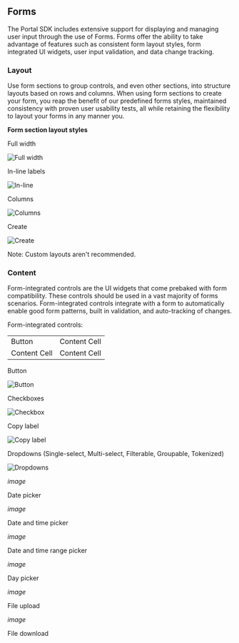 
<tags
    ms.service="portalfx"
    ms.workload="portalfx"
    ms.tgt_pltfrm="portalfx"
    ms.devlang="portalfx"
    ms.topic="get-started-article"
    ms.date="09/21/2015" 
    ms.author="mattshel"/> 



## Forms  ##

The Portal SDK includes extensive support for displaying and managing user input through the use of Forms. Forms offer the ability to take advantage of features such as consistent form layout styles, form integrated UI widgets, user input validation, and data change tracking.

### Layout ###

Use form sections to group controls, and even other sections, into structure layouts based on rows and columns. When using form sections to create your form, you reap the benefit of our predefined forms styles, maintained consistency with proven user usability tests, all while retaining the flexibility to layout your forms in any manner you.

**Form section layout styles**

Full width

![Full width][full_width]

In-line labels

![In-line][in_line]

Columns

![Columns][columns]

Create

![Create][create]

Note: Custom layouts aren't recommended.

### Content ###

Form-integrated controls are the UI widgets that come prebaked with form compatibility. These controls should be used in a vast majority of forms scenarios. Form-integrated controls integrate with a form to automatically enable good form patterns, built in validation, and auto-tracking of changes.


Form-integrated controls:

<table>

<tbody>
<tr>
  <td>Button </td>
  <td>Content Cell</td>
</tr>
<tr>
  <td>Content Cell</td>
  <td>Content Cell</td>
</tr>
</tbody>
</table>

Button

![Button][button]

Checkboxes

![Checkbox][checkbox]

Copy label

![Copy label][copy_label]

Dropdowns (Single-select, Multi-select, Filterable, Groupable, Tokenized)

![Dropdowns][dropdown]

*image*

Date picker

*image*

Date and time picker

*image*

Date and time range picker

*image*

Day picker

*image*

File upload

*image*

File download



[full_width]: ../media/portalfx-ux-forms/form_style_full_border.png
[in_line]: ../media/portalfx-ux-forms/in_line.png
[columns]: ../media/portalfx-ux-forms/columns.png
[create]: ../media/portalfx-ux-forms/create.png
[button]: ../media/portalfx-ux-forms/Button.png
[checkbox]: ../media/portalfx-ux-forms/checkbox.png
[copy_label]: ../media/portalfx-ux-forms/copy_label.png
[dropdown]: ../media/portalfx-ux-forms/dropdown.png

